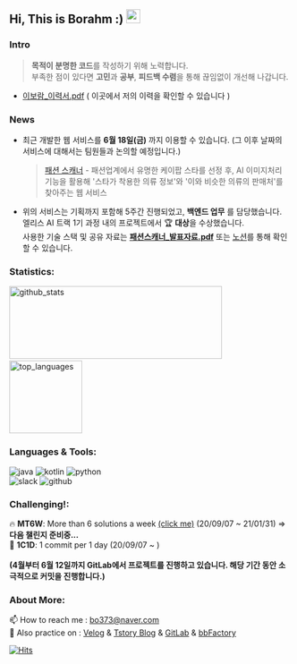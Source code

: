 <h2> Hi, This is Borahm :) <img src="https://media.giphy.com/media/hvRJCLFzcasrR4ia7z/giphy.gif" width="25px"> </h2>

### Intro

> **목적이 분명한 코드**를 작성하기 위해 노력합니다.<br/>
> 부족한 점이 있다면 **고민**과 **공부**, **피드백 수렴**을 통해 끊임없이 개선해 나갑니다.

- [이보람_이력서.pdf](https://github.com/bky373/bky373/files/6643763/_.pdf) ( 이곳에서 저의 이력을 확인할 수 있습니다 )

### News

- 최근 개발한 웹 서비스를 **6월 18일(금)** 까지 이용할 수 있습니다. (그 이후 날짜의 서비스에 대해서는 팀원들과 논의할 예정입니다.)

  > [패션 스캐너](https://blackpink.fashion-scanner.site/) -  패션업계에서 유명한 케이팝 스타를 선정 후, AI 이미지처리 기능을 활용해 '스타가 착용한 의류 정보'와 '이와 비슷한 의류의 판매처'를 찾아주는 웹 서비스

-  위의 서비스는 기획까지 포함해 5주간 진행되었고, **백엔드 업무** 를 담당했습니다. <br>엘리스 AI 트랙 1기 과정 내의 프로젝트에서 🏆 **대상**을 수상했습니다. <br> 사용한 기술 스택 및 공유 자료는 [**패션스캐너_발표자료.pdf**](https://github.com/bky373/bky373/files/6645283/_.pdf) 또는 [노션](https://www.notion.so/3-d0ddc9587fde4619825eb2a9f6287e1f)를 통해 확인할 수 있습니다.

### Statistics:

<p align="left">
  <img alt="github_stats" src="https://github-readme-stats.vercel.app/api?username=bky373&hide=stars&show_icons=true&theme=radical" width="380" height="130"/> &nbsp;
  <img alt="top_languages" src="https://github-readme-stats.vercel.app/api/top-langs/?username=bky373&layout=compact&theme=radical" height="130">
</p>





### Languages & Tools: 

<p>
  <img alt="java" src="https://img.shields.io/badge/-Java-FF7A59?style=flat-square&logo=java&logoColor=white" />
  <img alt="kotlin" src="https://img.shields.io/badge/-Kotlin-01B3E3?style=flat-square&logo=kotlin&logoColor=white" />
  <img alt="python" src="https://img.shields.io/badge/-Python-5881D8?style=flat-square&logo=python&logoColor=white" />
  <br>
  <img alt="slack" src="https://img.shields.io/badge/-Slack-FF4785?style=flat-square&logo=slack&logoColor=white" />
  <img alt="github" src="https://img.shields.io/badge/-Github-313131?style=flat-square&logo=github&logoColor=white" />
</p>





### Challenging!:

🔥 **MT6W**: More than 6 solutions a week [(click me)](https://github.com/bky373/problem-solving)  (20/09/07 ~ 21/01/31) => **다음 챌린지 준비중...** <br>
:triangular_flag_on_post: **1C1D**: 1 commit per 1 day (20/09/07 ~ )<br><br>
**(4월부터 6월 12일까지 GitLab에서 프로젝트를 진행하고 있습니다. 해당 기간 동안 소극적으로 커밋을 진행합니다.)**


### About More:

📫 How to reach me : bo373@naver.com <br>
🌱 Also practice on :  [Velog](https://velog.io/@bky373/) & [Tstory Blog](https://bky373.tistory.com/) & [GitLab](https://kdt-gitlab.elice.io/bky373) & [bbFactory](https://github.com/bbFactory) 

[![Hits](https://hits.seeyoufarm.com/api/count/incr/badge.svg?url=https%3A%2F%2Fgithub.com%2Fbky373%2Fhit-counter&count_bg=%23FF4EB6&title_bg=%23555555&icon=&icon_color=%23F934A8&title=toured&edge_flat=true)](https://hits.seeyoufarm.com)

<!--
Here are some ideas to get you started:

- 🔭 I’m currently working on ...
- 🌱 I’m currently learning ...
- 👯 I’m looking to collaborate on ...
- 🤔 I’m looking for help with ...
- 💬 Ask me about ...
- 📫 How to reach me: ...
- 😄 Pronouns: ...
- ⚡ Fun fact: ...
  --> 
